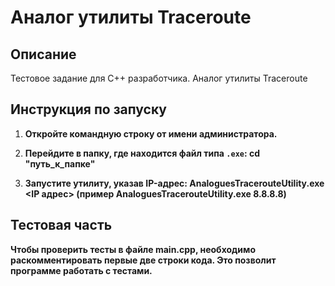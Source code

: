 # Аналог утилиты Traceroute

## Описание

Тестовое задание для C++ разработчика. Аналог утилиты Traceroute

## Инструкция по запуску

1. **Откройте командную строку от имени администратора.**
   
2. **Перейдите в папку, где находится файл типа `.exe`:  cd "путь_к_папке"**
3. **Запустите утилиту, указав IP-адрес: AnaloguesTracerouteUtility.exe <IP адрес> (пример AnaloguesTracerouteUtility.exe 8.8.8.8)**

## Тестовая часть

**Чтобы проверить тесты в файле main.cpp, необходимо раскомментировать первые две строки кода. Это позволит программе работать с тестами.**
